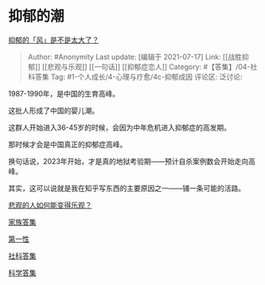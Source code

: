 # 抑郁的潮
[抑郁的「风」是不是太大了？](https://www.zhihu.com/question/398206100/answer/1282217428)

> Author: #Anonymity
> Last update: [编辑于 2021-07-17]
> Link: [[战胜抑郁]] [[悲观与乐观]] [[一句话]] [[抑郁症恋人]]
> Category: #【答集】/04-社科答集
> Tag: #1-个人成长/4-心理与疗愈/4c-抑郁成因
> 评论区:
> 泛讨论:

1987-1990年，是中国的生育高峰。

这批人形成了中国的婴儿潮。

这群人开始进入36-45岁的时候，会因为中年危机进入抑郁症的高发期。

那时候才会是中国真正的抑郁症高峰。

换句话说，2023年开始，才是真的地狱考验期——预计自杀案例数会开始走向高峰。

其实，这可以说就是我在知乎写东西的主要原因之一——铺一条可能的活路。

[悲观的人如何能变得乐观？](https://www.zhihu.com/question/266034365/answer/557697304)

[家族答集](https://zhihu.com/collection/378738313)

[第一性](https://zhihu.com/collection/369876193)

[社科答集](https://zhihu.com/collection/304176992)

[科学答集](https://zhihu.com/collection/304168613)
